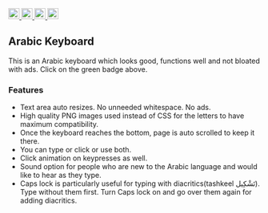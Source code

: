
<a href="https://onattech.github.io/Arabic-Keyboard/">
  <img src="https://img.shields.io/badge/Online_at_Github_Pages-success"  height="22">
</a> 
<a href="https://developer.mozilla.org/en-US/docs/Web/Guide/HTML/HTML5">
  <img src="https://img.shields.io/badge/HTML-E34F26?logo=html5&logoColor=white"  height="22">
</a> 
<a href="https://developer.mozilla.org/en-US/docs/Web/CSS">
  <img src="https://img.shields.io/badge/CSS-1572B6?logo=css3&logoColor=white"  height="22">
</a> 
<a href="https://developer.mozilla.org/en-US/docs/Web/javascript">
  <img src="https://img.shields.io/badge/Vanilla-v6+-grey?logo=javascript&labelColor=F7DF1E&logoColor=black"  height="22">
</a> 

## Arabic Keyboard
This is an Arabic keyboard which looks good, functions well and not bloated with ads. Click on the green badge above.

### Features
* Text area auto resizes. No unneeded whitespace. No ads.
* High quality PNG images used instead of CSS for the letters to have maximum compatibility.
* Once the keyboard reaches the bottom, page is auto scrolled to keep it there.
* You can type or click or use both.
* Click animation on keypresses as well.
* Sound option for people who are new to the Arabic language and would like to hear as they type.
* Caps lock is particularly useful for typing with diacritics(tashkeel تَشْكِيل). Type without them first. Turn Caps lock on and go over them again for adding diacritics.
